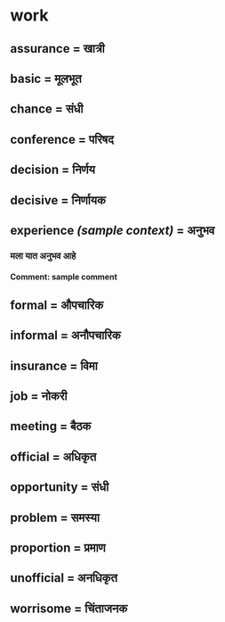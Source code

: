 # work

## assurance = खात्री

## basic = मूलभूत

## chance = संधी

## conference = परिषद

## decision = निर्णय

## decisive = निर्णायक

## experience *(sample context)* = अनुभव

### मला यात अनुभव  आहे

#### **Comment**: sample comment

## formal = औपचारिक

## informal = अनौपचारिक

## insurance = विमा

## job = नोकरी

## meeting = बैठक

## official = अधिकृत

## opportunity = संधी

## problem = समस्या

## proportion = प्रमाण

## unofficial = अनधिकृत

## worrisome = चिंताजनक

